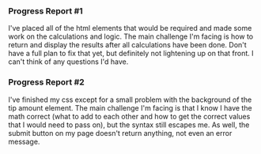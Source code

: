 ### Progress Report #1 ###
 
I've placed all of the html elements that would be required and made some work on the calculations and logic. The main challenge I'm facing is how to return and display the results after all calculations have been done. Don't have a full plan to fix that yet, but definitely not lightening up on that front. I can't think of any questions I'd have. 

### Progress Report #2 ###

I've finished my css except for a small problem with the background of the tip amount element. The main challenge I'm facing is that I know I have the math correct (what to add to each other and how to get the correct values that I would need to pass on), but the syntax still escapes me. As well, the submit button on my page doesn't return anything, not even an error message.